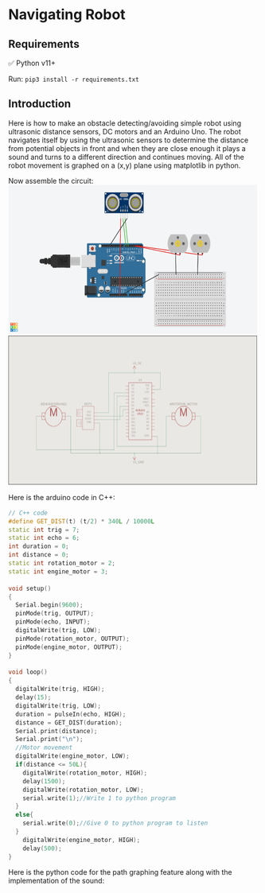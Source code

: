 # Navigating Robot 

## Requirements
✅ Python v11+  
  
Run: `pip3 install -r requirements.txt`  
   
## Introduction
Here is how to make an obstacle detecting/avoiding simple robot using ultrasonic distance sensors, DC motors and an Arduino Uno. The robot navigates itself by using the ultrasonic sensors to determine the distance from potential objects in front and when they are close enough it plays a sound and turns to a different direction and continues moving. All of the robot movement is graphed on a (x,y) plane using matplotlib in python.

Now assemble the circuit:
<img src="assets/circuit.png" width="500" height="300">    
<img src="assets/schematics.png" width="500" height="300">   
  
Here is the arduino code in C++:
```cpp
// C++ code
#define GET_DIST(t) (t/2) * 340L / 10000L
static int trig = 7;
static int echo = 6;
int duration = 0;
int distance = 0;
static int rotation_motor = 2;
static int engine_motor = 3;

void setup()
{
  Serial.begin(9600);
  pinMode(trig, OUTPUT);
  pinMode(echo, INPUT);
  digitalWrite(trig, LOW);
  pinMode(rotation_motor, OUTPUT);
  pinMode(engine_motor, OUTPUT);
}

void loop()
{
  digitalWrite(trig, HIGH);
  delay(15); 
  digitalWrite(trig, LOW);
  duration = pulseIn(echo, HIGH);
  distance = GET_DIST(duration);
  Serial.print(distance);
  Serial.print("\n");
  //Motor movement
  digitalWrite(engine_motor, LOW);
  if(distance <= 50L){
  	digitalWrite(rotation_motor, HIGH);
    delay(1500);
    digitalWrite(rotation_motor, LOW);
    serial.write(1);//Write 1 to python program 
  }
  else{
    serial.write(0);//Give 0 to python program to listen
  }
    digitalWrite(engine_motor, HIGH);
  	delay(500);
}
```
Here is the python code for the path graphing feature along with the implementation of the sound:
```python

```

